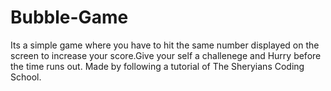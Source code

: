# Bubble-Game
Its a simple game where you have to hit the same number displayed on the screen to increase your score.Give your self a challenege and Hurry before the time runs out.
Made by following a tutorial of The Sheryians Coding School.
